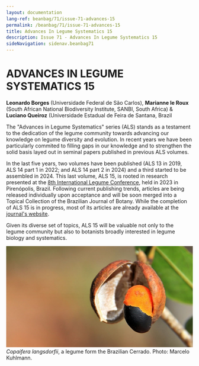 ```yaml
---
layout: documentation
lang-ref: beanbag/71/issue-71-advances-15
permalink: /beanbag/71/issue-71-advances-15
title: Advances In Legume Systematics 15
description: Issue 71 - Advances In Legume Systematics 15
sideNavigation: sidenav.beanbag71
---
```


# ADVANCES IN LEGUME SYSTEMATICS 15

**Leonardo Borges** (Universidade Federal de São Carlos), **Marianne le Roux** (South African National Biodiversity Institute, SANBI, South Africa) & **Luciano Queiroz** (Universidade Estadual de Feira de Santana, Brazil

The "Advances in Legume Systematics" series (ALS) stands as a testament to the dedication of the legume community towards advancing our knowledge on legume diversity and evolution. In recent years we have been particularly commited to filling gaps in our knowledge and to strengthen the solid basis layed out in seminal papers published in previous ALS volumes.

In the last five years, two volumes have been published (ALS 13 in 2019, ALS 14 part 1 in 2022; and ALS 14 part 2 in 2024) and a third started to be assembled in 2024. This last volume, ALS 15, is rooted in research presented at the [8th International Legume Conference](www.8ilc.com), held in 2023 in Pirenópolis, Brazil. Following current publishing trends, articles are being released individually upon acceptance and will be soon merged into a Topical Collection of the Brazilian Journal of Botany. While the completion of ALS 15 is in progress, most of its articles are already available at the [journal's website](https://link.springer.com/collections/fhbbcjdidd).

Given its diverse set of topics, ALS 15 will be valuable not only to the legume community but also to botanists broadly interested in legume biology and systematics.

![](/assets/images/71/copaifera.jpg)  
*Copaifera langsdorfii*, a legume form the Brazilian Cerrado. Photo: Marcelo Kuhlmann.